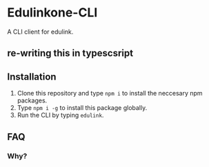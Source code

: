 # Edulinkone-CLI

A CLI client for edulink.

## re-writing this in typescsript

## Installation
1. Clone this repository and type `npm i` to install the neccesary npm packages.
2. Type `npm i -g` to install this package globally.
3. Run the CLI by typing `edulink`.

## FAQ

### Why?
